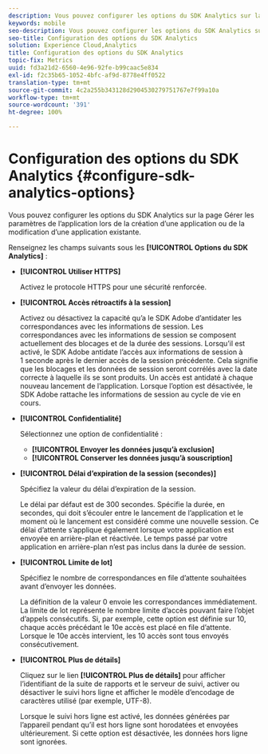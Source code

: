 ```yaml
---
description: Vous pouvez configurer les options du SDK Analytics sur la page Gérer les paramètres de l’application lors de la création d’une application ou de la modification d’une application existante.
keywords: mobile
seo-description: Vous pouvez configurer les options du SDK Analytics sur la page Gérer les paramètres de l’application lors de la création d’une application ou de la modification d’une application existante.
seo-title: Configuration des options du SDK Analytics
solution: Experience Cloud,Analytics
title: Configuration des options du SDK Analytics
topic-fix: Metrics
uuid: fd3a21d2-6560-4e96-92fe-b99caac5e834
exl-id: f2c35b65-1052-4bfc-af9d-8778e4ff0522
translation-type: tm+mt
source-git-commit: 4c2a255b343128d2904530279751767e7f99a10a
workflow-type: tm+mt
source-wordcount: '391'
ht-degree: 100%

---
```


# Configuration des options du SDK Analytics {#configure-sdk-analytics-options}

Vous pouvez configurer les options du SDK Analytics sur la page Gérer les paramètres de l’application lors de la création d’une application ou de la modification d’une application existante.

Renseignez les champs suivants sous les **[!UICONTROL Options du SDK Analytics]** :

* **[!UICONTROL Utiliser HTTPS]**

   Activez le protocole HTTPS pour une sécurité renforcée.

* **[!UICONTROL Accès rétroactifs à la session]**

   Activez ou désactivez la capacité qu’a le SDK Adobe d’antidater les correspondances avec les informations de session. Les correspondances avec les informations de session se composent actuellement des blocages et de la durée des sessions. Lorsqu’il est activé, le SDK Adobe antidate l’accès aux informations de session à 1 seconde après le dernier accès de la session précédente. Cela signifie que les blocages et les données de session seront corrélés avec la date correcte à laquelle ils se sont produits. Un accès est antidaté à chaque nouveau lancement de l’application. Lorsque l’option est désactivée, le SDK Adobe rattache les informations de session au cycle de vie en cours.

* **[!UICONTROL Confidentialité]**

   Sélectionnez une option de confidentialité :

   * **[!UICONTROL Envoyer les données jusqu’à exclusion]**
   * **[!UICONTROL Conserver les données jusqu’à souscription]**

* **[!UICONTROL Délai d’expiration de la session (secondes)]**

   Spécifiez la valeur du délai d’expiration de la session.

   Le délai par défaut est de 300 secondes. Spécifie la durée, en secondes, qui doit s’écouler entre le lancement de l’application et le moment où le lancement est considéré comme une nouvelle session. Ce délai d’attente s’applique également lorsque votre application est envoyée en arrière-plan et réactivée. Le temps passé par votre application en arrière-plan n’est pas inclus dans la durée de session.

* **[!UICONTROL Limite de lot]**

   Spécifiez le nombre de correspondances en file d’attente souhaitées avant d’envoyer les données.

   La définition de la valeur 0 envoie les correspondances immédiatement. La limite de lot représente le nombre limite d’accès pouvant faire l’objet d’appels consécutifs. Si, par exemple, cette option est définie sur 10, chaque accès précédant le 10e accès est placé en file d’attente. Lorsque le 10e accès intervient, les 10 accès sont tous envoyés consécutivement.

* **[!UICONTROL Plus de détails]**

   Cliquez sur le lien **[!UICONTROL Plus de détails]** pour afficher l’identifiant de la suite de rapports et le serveur de suivi, activer ou désactiver le suivi hors ligne et afficher le modèle d’encodage de caractères utilisé (par exemple, UTF-8).

   Lorsque le suivi hors ligne est activé, les données générées par l’appareil pendant qu’il est hors ligne sont horodatées et envoyées ultérieurement. Si cette option est désactivée, les données hors ligne sont ignorées.
